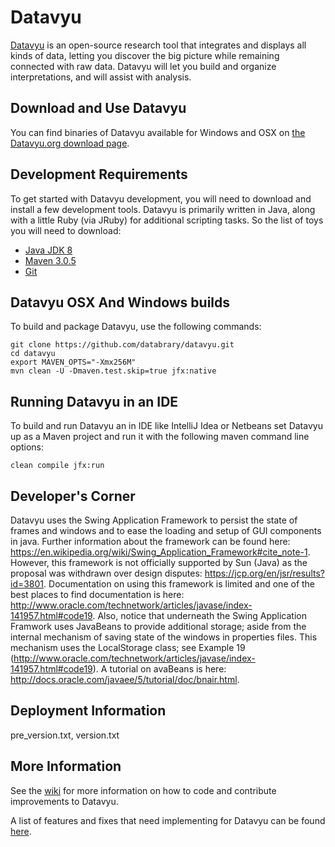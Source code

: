 # Datavyu

[Datavyu](http://datavyu.org/) is an open-source research tool that integrates and displays all kinds of data, letting you discover the big picture while remaining connected with raw data. Datavyu will let you build and organize interpretations, and will assist with analysis.

## Download and Use Datavyu
You can find binaries of Datavyu available for Windows and OSX on [the Datavyu.org download page](http://datavyu.org/download/).

## Development Requirements

To get started with Datavyu development, you will need to download and install a few development tools. Datavyu is primarily written in Java, along with a little Ruby (via JRuby) for additional scripting tasks. So the list of toys you will need to download:

* [Java JDK 8](http://www.oracle.com/technetwork/java/javase/downloads/jdk8-downloads-2133151.html) 
* [Maven 3.0.5](http://maven.apache.org/)
* [Git](http://git-scm.com/)

## Datavyu OSX And Windows builds

To build and package Datavyu, use the following commands:

	git clone https://github.com/databrary/datavyu.git
	cd datavyu
	export MAVEN_OPTS="-Xmx256M"
	mvn clean -U -Dmaven.test.skip=true jfx:native

## Running Datavyu in an IDE

To build and run Datavyu an in IDE like IntelliJ Idea or Netbeans set Datavyu up as a Maven project and run it with the following maven command line options:

	clean compile jfx:run

## Developer's Corner
Datavyu uses the Swing Application Framework to persist the state of frames and windows and to ease the loading and setup of GUI components in java. 
Further information about the framework can be found here: https://en.wikipedia.org/wiki/Swing_Application_Framework#cite_note-1.
However, this framework is not officially supported by Sun (Java) as the proposal was withdrawn over design disputes: https://jcp.org/en/jsr/results?id=3801.
Documentation on using this framework is limited and one of the best places to find documentation is here: http://www.oracle.com/technetwork/articles/javase/index-141957.html#code19.
Also, notice that underneath the Swing Application Framwork uses JavaBeans to provide additional storage; aside from the internal mechanism of saving state of the windows in properties files. This mechanism uses the LocalStorage class; see Example 19 (http://www.oracle.com/technetwork/articles/javase/index-141957.html#code19). 
A tutorial on avaBeans is here: http://docs.oracle.com/javaee/5/tutorial/doc/bnair.html.

## Deployment Information
pre_version.txt, version.txt

## More Information

See the [wiki](https://github.com/databrary/datavyu/wiki) for more information on how to code and contribute improvements to Datavyu.

A list of features and fixes that need implementing for Datavyu can be found [here](http://datavyu.org/bugs).

